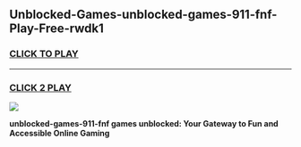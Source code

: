 
## Unblocked-Games-unblocked-games-911-fnf-Play-Free-rwdk1
<h3>
<a href="https://premium76.site?title=unblocked-games-911-fnf&ref=18A">CLICK TO PLAY</a></h3>
<hr>

<h3>
<a href="https://premium76.site?title=unblocked-games-911-fnf&ref=18A">CLICK 2 PLAY</a>
  
</h3>

<a href="https://premium76.site?title=unblocked-games-911-fnf&ref=18A"><img src="https://clearcache.store/games.png"></a>


**unblocked-games-911-fnf games unblocked: Your Gateway to Fun and Accessible Online Gaming**
